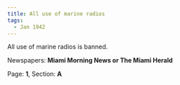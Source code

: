 ```yaml
---  
title: All use of marine radios  
tags:  
  - Jan 1942  
---  
```

  
All use of marine radios is banned.  
  
Newspapers: **Miami Morning News or The Miami Herald**  
  
Page: **1**, Section: **A** 
